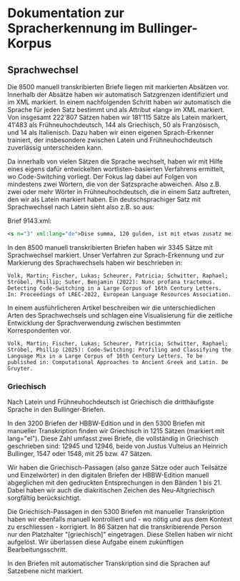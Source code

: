 # Dokumentation zur Spracherkennung im Bullinger-Korpus

## Sprachwechsel

Die 8500 manuell transkribierten Briefe liegen mit markierten Absätzen vor. Innerhalb der Absätze haben wir automatisch Satzgrenzen identifiziert und im XML markiert. In einem nachfolgenden Schritt haben wir automatisch die Sprache für jeden Satz bestimmt und als Attribut «lang» im XML markiert. Von insgesamt 222\'807 Sätzen haben wir 181\'115 Sätze als Latein markiert, 41\'483 als Frühneuhochdeutsch, 144 als Griechisch, 50 als Französisch, und 14 als Italienisch. Dazu haben wir einen eigenen Sprach-Erkenner trainiert, der insbesondere zwischen Latein und Frühneuhochdeutsch zuverlässig unterscheiden kann.

Da innerhalb von vielen Sätzen die Sprache wechselt, haben wir mit Hilfe eines eigens dafür entwickelten wortlisten-basierten Verfahrens ermittelt, wo Code-Switching vorliegt. Der Fokus lag dabei auf Folgen von mindestens zwei Wörtern, die von der Satzsprache abweichen. Also z.B. zwei oder mehr Wörter in Frühneuhochdeutsch, die in einem Satz auftreten, den wir als Latein markiert haben. Ein deutschsprachiger Satz mit Sprachwechsel nach Latein sieht also z.B. so aus:

Brief 9143.xml:

```xml
<s n="3" xml:lang="de">Dise summa, 120 gulden, ist mit etwas zusatz meiner gnädigen herren von armen und reichen <foreign xml:lang="la">in templis nostris</foreign> bey den thüren aufgehebt worden.</s>
```

In den 8500 manuell transkribierten Briefen haben wir 3345 Sätze mit Sprachwechsel markiert. Unser Verfahren zur Sprach-Erkennung und zur Markierung des Sprachwechsels haben wir beschrieben in:

    Volk, Martin; Fischer, Lukas; Scheurer, Patricia; Schwitter, Raphael; Ströbel, Phillip; Suter, Benjamin (2022): Nunc profana tractemus. Detecting Code-Switching in a Large Corpus of 16th Century Letters. In: Proceedings of LREC-2022, European Language Resources Association.

In einem ausführlicheren Artikel beschreiben wir die unterschiedlichen Arten des Sprachwechsels und schlagen eine Visualisierung für die zeitliche Entwicklung der Sprachverwendung zwischen bestimmten Korrespondenten vor.

    Volk, Martin; Fischer, Lukas; Scheurer, Patricia; Schwitter, Raphael; Ströbel, Phillip (2025): Code-Switching: Profiling and Classifying the Language Mix in a Large Corpus of 16th Century Letters. To be published in: Computational Approaches to Ancient Greek and Latin. De Gruyter.

### Griechisch

Nach Latein und Frühneuhochdeutsch ist Griechisch die dritthäufigste Sprache in den Bullinger-Briefen.

In den 3200 Briefen der HBBW-Edition und in den 5300 Briefen mit
manueller Transkription finden wir Griechisch in 1215 Sätzen (markiert mit lang="el"). Diese Zahl umfasst zwei Briefe, die vollständig in Griechisch geschrieben sind: 12945 und 12946, beide von Justus Vulteius an Heinrich Bullinger, 1547 oder 1548, mit 25 bzw. 47 Sätzen.

Wir haben die Griechisch-Passagen (also ganze Sätze oder auch Teilsätze und Einzelwörter) in den digitalen Briefen der HBBW-Edition manuell abgeglichen mit den gedruckten Entsprechungen in den Bänden 1 bis 21. Dabei haben wir auch die diakritischen Zeichen des Neu-Altgriechisch sorgfältig berücksichtigt.

Die Griechisch-Passagen in den 5300 Briefen mit manueller Transkription haben wir ebenfalls manuell kontrolliert und - wo nötig und aus dem Kontext zu erschliessen - korrigiert. In 86 Sätzen hat die transkribierende Person nur den Platzhalter "\[griechisch\]" eingetragen. Diese Stellen haben wir nicht aufgelöst. Wir überlassen diese Aufgabe einem zukünftigen Bearbeitungsschritt.

In den Briefen mit automatischer Transkription sind die Sprachen auf Satzebene nicht markiert.

